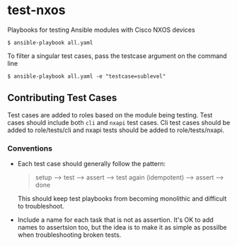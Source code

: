 # test-nxos
Playbooks for testing Ansible modules with Cisco NXOS devices

```
$ ansible-playbook all.yaml
```

To filter a singular test cases, pass the testcase argument on the command line

```
$ ansible-playbook all.yaml -e "testcase=sublevel"
```

## Contributing Test Cases 

Test cases are added to roles based on the module being testing. Test cases
should include both `cli` and `nxapi` test cases. Cli test cases should be
added to role/tests/cli and nxapi tests should be added to
role/tests/nxapi.

### Conventions

- Each test case should generally follow the pattern:

  >setup —> test —> assert —> test again (idempotent) —> assert —> done

  This should keep test playbooks from becoming monolithic and difficult to
  troubleshoot.

- Include a name for each task that is not as assertion. It's OK to add names
  to assertsion too, but the idea is to make it as simple as possilbe when 
  troubleshooting broken tests. 

